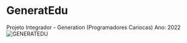 # GeneratEdu
Projeto Integrador - Generation (Programadores Cariocas)
Ano: 2022
![GENERATEDU](https://user-images.githubusercontent.com/112884865/196732051-4a016e98-4957-445a-9d1f-014d29c97caf.png)
